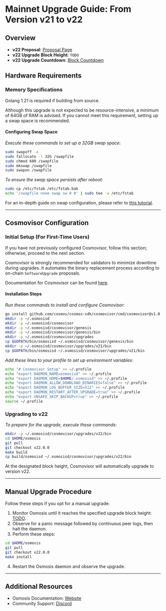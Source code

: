 # Mainnet Upgrade Guide: From Version v21 to v22

## Overview

- **v22 Proposal**: [Proposal Page](https://www.mintscan.io/osmosis/proposals/TODO)
- **v22 Upgrade Block Height**: `TODO`
- **v22 Upgrade Countdown**: [Block Countdown](https://www.mintscan.io/osmosis/block/TODO)

## Hardware Requirements

### Memory Specifications

Golang 1.21 is required if building from source.

Although this upgrade is not expected to be resource-intensive, a minimum of 64GB of RAM is advised. If you cannot meet this requirement, setting up a swap space is recommended.

#### Configuring Swap Space

*Execute these commands to set up a 32GB swap space*:

```sh
sudo swapoff -a
sudo fallocate -l 32G /swapfile
sudo chmod 600 /swapfile
sudo mkswap /swapfile
sudo swapon /swapfile
```

*To ensure the swap space persists after reboot*:

```sh
sudo cp /etc/fstab /etc/fstab.bak
echo '/swapfile none swap sw 0 0' | sudo tee -a /etc/fstab
```

For an in-depth guide on swap configuration, please refer to [this tutorial](https://www.digitalocean.com/community/tutorials/how-to-add-swap-space-on-ubuntu-20-04).

---

## Cosmovisor Configuration

### Initial Setup (For First-Time Users)

If you have not previously configured Cosmovisor, follow this section; otherwise, proceed to the next section.

Cosmovisor is strongly recommended for validators to minimize downtime during upgrades. It automates the binary replacement process according to on-chain `SoftwareUpgrade` proposals.

Documentation for Cosmovisor can be found [here](https://docs.cosmos.network/main/tooling/cosmovisor).

#### Installation Steps

*Run these commands to install and configure Cosmovisor*:

```sh
go install github.com/cosmos/cosmos-sdk/cosmovisor/cmd/cosmovisor@v1.0.0
mkdir -p ~/.osmosisd
mkdir -p ~/.osmosisd/cosmovisor
mkdir -p ~/.osmosisd/cosmovisor/genesis
mkdir -p ~/.osmosisd/cosmovisor/genesis/bin
mkdir -p ~/.osmosisd/cosmovisor/upgrades
cp $GOPATH/bin/osmosisd ~/.osmosisd/cosmovisor/genesis/bin
mkdir -p ~/.osmosisd/cosmovisor/upgrades/v21/bin
cp $GOPATH/bin/osmosisd ~/.osmosisd/cosmovisor/upgrades/v21/bin
```

*Add these lines to your profile to set up environment variables*:

```sh
echo "# Cosmovisor Setup" >> ~/.profile
echo "export DAEMON_NAME=osmosisd" >> ~/.profile
echo "export DAEMON_HOME=$HOME/.osmosisd" >> ~/.profile
echo "export DAEMON_ALLOW_DOWNLOAD_BINARIES=false" >> ~/.profile
echo "export DAEMON_LOG_BUFFER_SIZE=512" >> ~/.profile
echo "export DAEMON_RESTART_AFTER_UPGRADE=true" >> ~/.profile
echo "export UNSAFE_SKIP_BACKUP=true" >> ~/.profile
source ~/.profile
```

### Upgrading to v22

*To prepare for the upgrade, execute these commands*:

```sh
mkdir -p ~/.osmosisd/cosmovisor/upgrades/v22/bin
cd $HOME/osmosis
git pull
git checkout v22.0.0
make build
cp build/osmosisd ~/.osmosisd/cosmovisor/upgrades/v22/bin
```

At the designated block height, Cosmovisor will automatically upgrade to version v22.

---

## Manual Upgrade Procedure

Follow these steps if you opt for a manual upgrade:

1. Monitor Osmosis until it reaches the specified upgrade block height: [TODO](https://www.mintscan.io/osmosis/block/TODO).
2. Observe for a panic message followed by continuous peer logs, then halt the daemon.
3. Perform these steps:

```sh
cd $HOME/osmosis
git pull
git checkout v22.0.0
make install
```

4. Restart the Osmosis daemon and observe the upgrade.

---

## Additional Resources

- Osmosis Documentation: [Website](https://docs.osmosis.zone)
- Community Support: [Discord](https://discord.gg/pAxjcFnAFH)

